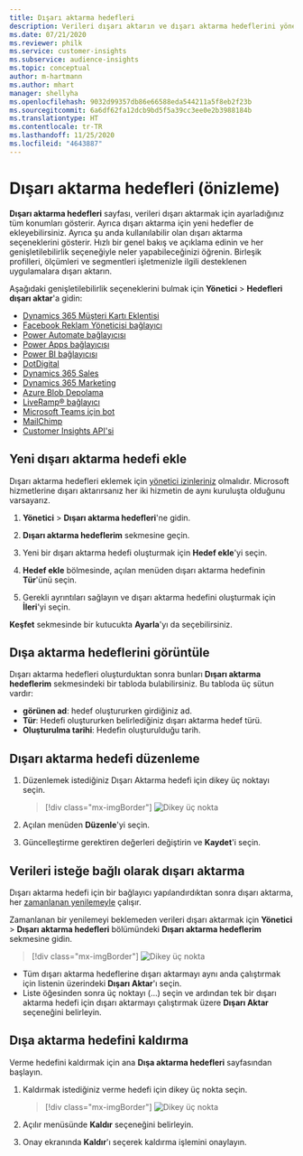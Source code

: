 ```yaml
---
title: Dışarı aktarma hedefleri
description: Verileri dışarı aktarın ve dışarı aktarma hedeflerini yönetin.
ms.date: 07/21/2020
ms.reviewer: philk
ms.service: customer-insights
ms.subservice: audience-insights
ms.topic: conceptual
author: m-hartmann
ms.author: mhart
manager: shellyha
ms.openlocfilehash: 9032d99357db86e66588eda544211a5f8eb2f23b
ms.sourcegitcommit: 6a6df62fa12dcb9bd5f5a39cc3ee0e2b3988184b
ms.translationtype: HT
ms.contentlocale: tr-TR
ms.lasthandoff: 11/25/2020
ms.locfileid: "4643887"
---
```

# <a name="export-destinations-preview"></a>Dışarı aktarma hedefleri (önizleme)

**Dışarı aktarma hedefleri** sayfası, verileri dışarı aktarmak için ayarladığınız tüm konumları gösterir. Ayrıca dışarı aktarma için yeni hedefler de ekleyebilirsiniz. Ayrıca şu anda kullanılabilir olan dışarı aktarma seçeneklerini gösterir. Hızlı bir genel bakış ve açıklama edinin ve her genişletilebilirlik seçeneğiyle neler yapabileceğinizi öğrenin. Birleşik profilleri, ölçümleri ve segmentleri işletmenizle ilgili desteklenen uygulamalara dışarı aktarın.

Aşağıdaki genişletilebilirlik seçeneklerini bulmak için **Yönetici** > **Hedefleri dışarı aktar**'a gidin:

- [Dynamics 365 Müşteri Kartı Eklentisi](customer-card-add-in.md)
- [Facebook Reklam Yöneticisi bağlayıcı](export-facebook.md)
- [Power Automate bağlayıcısı](export-power-automate.md)
- [Power Apps bağlayıcısı](export-power-apps.md)
- [Power BI bağlayıcısı](export-power-bi.md)
- [DotDigital](export-dotdigital.md)
- [Dynamics 365 Sales](export-dynamics365-sales.md)
- [Dynamics 365 Marketing](export-dynamics365-marketing.md)
- [Azure Blob Depolama](export-azure-blob-storage.md)
- [LiveRamp&reg; bağlayıcı](export-liveramp.md)
- [Microsoft Teams için bot](export-teams-bot.md)
- [MailChimp](export-mailchimp.md)
- [Customer Insights API'si](apis.md)

## <a name="add-a-new-export-destination"></a>Yeni dışarı aktarma hedefi ekle

Dışarı aktarma hedefleri eklemek için [yönetici izinleriniz](permissions.md) olmalıdır. Microsoft hizmetlerine dışarı aktarırsanız her iki hizmetin de aynı kuruluşta olduğunu varsayarız.

1. **Yönetici** > **Dışarı aktarma hedefleri**'ne gidin.

1. **Dışarı aktarma hedeflerim** sekmesine geçin.

1. Yeni bir dışarı aktarma hedefi oluşturmak için **Hedef ekle**'yi seçin.

1. **Hedef ekle** bölmesinde, açılan menüden dışarı aktarma hedefinin **Tür**'ünü seçin.

1. Gerekli ayrıntıları sağlayın ve dışarı aktarma hedefini oluşturmak için **İleri**'yi seçin.

**Keşfet** sekmesinde bir kutucukta **Ayarla**'yı da seçebilirsiniz.

## <a name="view-export-destinations"></a>Dışa aktarma hedeflerini görüntüle

Dışarı aktarma hedefleri oluşturduktan sonra bunları **Dışarı aktarma hedeflerim** sekmesindeki bir tabloda bulabilirsiniz. Bu tabloda üç sütun vardır:

- **görünen ad**: hedef oluştururken girdiğiniz ad.
- **Tür**: Hedefi oluştururken belirlediğiniz dışarı aktarma hedef türü.
- **Oluşturulma tarihi**: Hedefin oluşturulduğu tarih.

## <a name="edit-an-export-destination"></a>Dışarı aktarma hedefi düzenleme

1. Düzenlemek istediğiniz Dışarı Aktarma hedefi için dikey üç noktayı seçin.

   > [!div class="mx-imgBorder"]
   > ![Dikey üç nokta](media/export-destinations-page-ellipsis.png "Dikey üç nokta")

1. Açılan menüden **Düzenle**'yi seçin.

1. Güncelleştirme gerektiren değerleri değiştirin ve **Kaydet**'i seçin.

## <a name="export-data-on-demand"></a>Verileri isteğe bağlı olarak dışarı aktarma

Dışarı aktarma hedefi için bir bağlayıcı yapılandırdıktan sonra dışarı aktarma, her [zamanlanan yenilemeyle](system.md#schedule-tab) çalışır.

Zamanlanan bir yenilemeyi beklemeden verileri dışarı aktarmak için **Yönetici** > **Dışarı aktarma hedefleri** bölümündeki **Dışarı aktarma hedeflerim** sekmesine gidin.

> [!div class="mx-imgBorder"]
> ![Dikey üç nokta](media/export-destinations-page-ellipsis.png "Dikey üç nokta")

- Tüm dışarı aktarma hedeflerine dışarı aktarmayı aynı anda çalıştırmak için listenin üzerindeki **Dışarı Aktar**'ı seçin.
- Liste öğesinden sonra üç noktayı (...) seçin ve ardından tek bir dışarı aktarma hedefi için dışarı aktarmayı çalıştırmak üzere **Dışarı Aktar** seçeneğini belirleyin.

## <a name="remove-an-export-destination"></a>Dışa aktarma hedefini kaldırma

Verme hedefini kaldırmak için ana **Dışa aktarma hedefleri** sayfasından başlayın.

1. Kaldırmak istediğiniz verme hedefi için dikey üç nokta seçin.

   > [!div class="mx-imgBorder"]
   > ![Dikey üç nokta](media/export-destinations-page-ellipsis.png "Dikey üç nokta")

2. Açılır menüsünde **Kaldır** seçeneğini belirleyin.

3. Onay ekranında **Kaldır**'ı seçerek kaldırma işlemini onaylayın.
